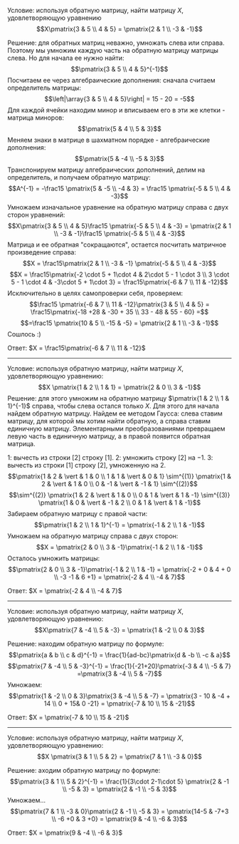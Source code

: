 Условие: используя обратную матрицу, найти матрицу $X$, удовлетворяющую уравнению
$$X\pmatrix{3 & 5 \\ 4 & 5} = \pmatrix{2 & 1 \\ -3 & -1}$$

Решение: для обратных матриц неважно, умножать слева или справа. Поэтому мы умножим каждую часть на обратную матрицу матрицы слева. Но для начала ее нужно найти:
$$\pmatrix{3 & 5 \\ 4 & 5}^{-1}$$
Посчитаем ее через алгебраические дополнения: сначала считаем определитель матрицы:
$$\left|\array{3 & 5 \\ 4 & 5}\right| = 15 - 20 = -5$$
Для каждой ячейки находим минор и вписываем его в эти же клетки - матрица миноров:
$$\pmatrix{5 & 4 \\ 5 & 3}$$
Меняем знаки в матрице в шахматном порядке - алгебраические дополнения:
$$\pmatrix{5 & -4 \\ -5 & 3}$$
Транспонируем матрицу алгебраических дополнений, делим на определитель, и получаем обратную матрицу:
$$A^{-1} = -\frac15 \pmatrix{5 & -5 \\ -4 & 3} = \frac15 \pmatrix{-5 & 5 \\ 4 & -3}$$
Умножаем изначальное уравнение на обратную матрицу справа с двух сторон уравнений:
$$X\pmatrix{3 & 5 \\ 4 & 5}\frac15 \pmatrix{-5 & 5 \\ 4 & -3} = \pmatrix{2 & 1 \\ -3 & -1}\frac15 \pmatrix{-5 & 5 \\ 4 & -3}$$
Матрица и ее обратная "сокращаются", остается посчитать матричное произведение справа:
$$X = \frac15\pmatrix{2 & 1 \\ -3 & -1} \pmatrix{-5 & 5 \\ 4 & -3}$$
$$X = \frac15\pmatrix{-2 \cdot 5 + 1\cdot 4 & 2\cdot 5 - 1 \cdot 3 \\ 3 \cdot 5 - 1 \cdot 4 & -3\cdot 5 + 1\cdot 3} = \frac15\pmatrix{-6 & 7 \\ 11 & -12}$$
Исключительно в целях самопроверки себя, проверяем:
$$\frac15 \pmatrix{-6 & 7 \\ 11 & -12}\pmatrix{3 & 5 \\ 4 & 5} = \frac15\pmatrix{-18 +28 & -30 + 35 \\ 33 - 48 & 55 - 60} =$$
$$=\frac15 \pmatrix{10 & 5 \\ -15 & -5} = \pmatrix{2 & 1 \\ -3 & -1}$$
Сошлось :)

Ответ: $X = \frac15\pmatrix{-6 & 7 \\ 11 & -12}$

---
Условие: используя обратную матрицу, найти матрицу $X$, удовлетворяющую уравнению:
$$X \pmatrix{1 & 2 \\ 1 & 1} = \pmatrix{2 & 0 \\ 3 & -1}$$
Решение: для этого умножим на обратную матрицу $\pmatrix{1 & 2 \\ 1 & 1}^{-1}$ справа, чтобы слева остался только $X$. Для этого для начала найдем обратную матрицу. Найдем ее методом Гаусса: слева ставим матрицу, для которой мы хотим найти обратную, а справа ставим единичную матрицу. Элементарными преобразованиями превращаем левую часть в единичную матрицу, а в правой появится обратная матрица.

1: вычесть из строки $[2]$ строку $[1]$.
2: умножить строку $[2]$ на $-1$.
3: вычесть из строки $[1]$ строку $[2]$, умноженную на $2$.
$$\pmatrix{1 & 2 & \vert & 1 & 0 \\ 1 & 1 & \vert & 0 & 1} \sim^{(1)} \pmatrix{1 & 2 & \vert & 1 & 0 \\ 0 & -1 & \vert & -1 & 1} \sim^{(2)}$$
$$\sim^{(2)} \pmatrix{1 & 2 & \vert & 1 & 0 \\ 0 & 1 & \vert & 1 & -1} \sim^{(3)} \pmatrix{1 & 0 & \vert & -1 & 2 \\ 0 & 1 & \vert & 1 & -1}$$
Забираем обратную матрицу с правой части:
$$\pmatrix{1 & 2 \\ 1 & 1}^{-1} = \pmatrix{-1 & 2 \\ 1 & -1}$$
Умножаем на обратную матрицу справа с двух сторон:
$$X = \pmatrix{2 & 0 \\ 3 & -1}\pmatrix{-1 & 2 \\ 1 & -1}$$
Осталось умножить матрицы:
$$\pmatrix{2 & 0 \\ 3 & -1}\pmatrix{-1 & 2 \\ 1 & -1} = \pmatrix{-2 + 0 & 4 + 0 \\ -3 -1 & 6 +1} = \pmatrix{-2 & 4 \\ -4 & 7}$$

Ответ: $X = \pmatrix{-2 & 4 \\ -4 & 7}$

---
Условие: используя обратную матрицу, найти матрицу $X$, удовлетворяющую уравнению:
$$X\pmatrix{7 & -4 \\ 5 & -3} = \pmatrix{1 & -2 \\ 0 & 3}$$

Решение: находим обратную матрицу по формуле:
$$\pmatrix{a & b \\ c & d}^{-1} = \frac{1}{ad-bc}\pmatrix{d & -b \\ -c & a}$$
$$\pmatrix{7 & -4 \\ 5 & -3}^{-1} = \frac{1}{-21+20}\pmatrix{-3 & 4 \\ -5 & 7} =\pmatrix{3 & -4 \\ 5 & -7}$$
Умножаем:
$$\pmatrix{1 & -2 \\ 0 & 3}\pmatrix{3 & -4 \\ 5 & -7} = \pmatrix{3 - 10 & -4 + 14 \\ 0 + 15& 0 -21} = \pmatrix{-7 & 10 \\ 15 & -21}$$

Ответ: $X = \pmatrix{-7 & 10 \\ 15 & -21}$

---
Условие: используя обратную матрицу, найти матрицу $X$, удовлетворяющую уравнению:
$$X \pmatrix{3 & 1 \\ 5 & 2} = \pmatrix{7 & 1 \\ -3 & 0}$$

Решение: аходим обратную матрицу по формуле:
$$\pmatrix{3 & 1 \\ 5 & 2}^{-1} = \frac{1}{3\cdot 2-1\cdot 5} \pmatrix{2 & -1 \\ -5 & 3} = \pmatrix{2 & -1 \\ -5 & 3}$$
Умножаем...
$$\pmatrix{7 & 1 \\ -3 & 0}\pmatrix{2 & -1 \\ -5 & 3} = \pmatrix{14-5 & -7+3 \\ -6 +0 & 3 +0} = \pmatrix{9 & -4 \\ -6 & 3}$$

Ответ: $X = \pmatrix{9 & -4 \\ -6 & 3}$
